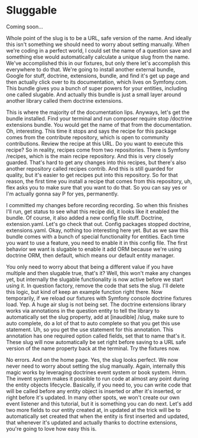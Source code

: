 # Sluggable

Coming soon...

Whole point of the slug is to be a URL, safe version of the name. And ideally this
isn't something we should need to worry about setting manually. When we're coding in
a perfect world, I could set the name of a question save and something else would
automatically calculate a unique slug from the name. We've accomplished this in our
fixtures, but only there let's accomplish this everywhere to do that. We're going to
install another external bundle, Google for stuff, doctrine, extensions, bundle, and
find it's get up page and then actually click over to its documentation, which lives
on Symfony.com. This bundle gives you a bunch of super powers for your entities,
including one called slugable. And actually this bundle is just a small layer around
another library called them doctrine extensions.

This is where the majority of the documentation lips. Anyways, let's get the bundle
installed. Find your terminal and run composer require stop /doctrine extensions
bundle. You would get the name of that from the documentation. Oh, interesting. This
time it stops and says the recipe for this package comes from the contribute
repository, which is open to community contributions. Review the recipe at this URL.
Do you want to execute this recipe? So in reality, recipes come from two
repositories. There is Symfony /recipes, which is the main recipe repository. And
this is very closely guarded. That's hard to get any changes into this recipes, but
there's also another repository called recipes contrib. And this is still guarded for
quality, but it's easier to get recipes put into this repository. So for that reason,
the first time you install a recipe that comes from this repository, uh, flex asks
you to make sure that you want to do that. So you can say yes or I'm actually gonna
say P for yes, permanently.

I committed my changes before recording recording. So when this finishes I'll run,
get status to see what this recipe did, it looks like it enabled the bundle. Of
course, it also added a new config file stuff. Doctrine, extension.yaml. Let's go
check that out. Config packages stopped doctrine, extensions.yaml. Okay, nothing too
interesting here yet. But as we saw this bundle comes with a bunch of special
functionality for entities. Each time you want to use a feature, you need to enable
it in this config file. The first behavior we want is slugable to enable it add ORM
because we're using doctrine ORM, then default, which means our default entity
manager.

You only need to worry about that being a different value if you have multiple and
then slugable true, that's it? Well, this won't make any changes yet, but internally
the slugable functionality is now active before we start using it. In question
factory, remove the code that sets the slug. I'll delete this logic, but kind of keep
an example function right there. Now temporarily, if we reload our fixtures with
Symfony console doctrine fixtures load. Yep. A huge air slug is not being set. The
doctrine extensions library works via annotations in the question entity to tell the
library to automatically set the slug property, add at [inaudible] /slug, make sure
to auto complete, do a lot of that to auto complete so that you get this use
statement. Uh, so you get the use statement for this annotation. This annotation has
one required option called fields, set that to name that's it. These slug will now
automatically be set right before saving to a URL safe version of the name property
back at the terminal. Try the fixtures now.

No errors. And on the home page. Yes, the slug looks perfect. We now never need to
worry about setting the slug manually. Again, internally this magic works by
leveraging doctrines event system or book system. Hmm. The invent system makes it
possible to run code at almost any point during the entity objects lifecycle.
Basically, if you need to, you can write code that will be called before any entity
object is inserted or after it's inserted, or right before it's updated. In many
other spots, we won't create our own event listener and this tutorial, but it is
something you can do next. Let's add two more fields to our entity created at, in
updated at the trick will be to automatically set created that when the entity is
first inserted and updated, that whenever it's updated and actually thanks to
doctrine extensions, you're going to love how easy this is.

